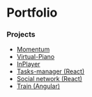 # Portfolio
<h3>Projects</h3>
<ul>
<li><a href="https://den987655.github.io/Portfolio/momentum/">Momentum</a></li>
<li><a href="https://den987655.github.io/Portfolio/virtual-piano/">Virtual-Piano</a></li>
<li><a href="https://den987655.github.io/InPlayer_Start_01/">InPlayer</a></li>
<li><a href="https://magnificent-lollipop-2bf712.netlify.app/">Tasks-manager (React)</a></li>
<li><a href="https://photo-flow.ru">Social network (React)</a></li>
<li><a href="https://coruscating-travesseiro-22707e.netlify.app/">Train (Angular)</a></li>
</ul>
